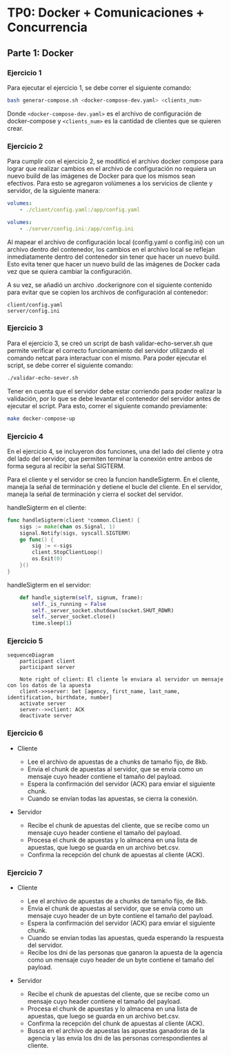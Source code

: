 # TP0: Docker + Comunicaciones + Concurrencia

## Parte 1: Docker

### Ejercicio 1

Para ejecutar el ejercicio 1, se debe correr el siguiente comando:

```bash
bash generar-compose.sh <docker-compose-dev.yaml> <clients_num>
```

Donde `<docker-compose-dev.yaml>` es el archivo de configuración de docker-compose y `<clients_num>` es la cantidad de clientes que se quieren crear.

### Ejercicio 2

Para cumplir con el ejercicio 2, se modificó el archivo docker compose para lograr que realizar cambios en el archivo de configuración no requiera un nuevo build de las imágenes de Docker para que los mismos sean efectivos. Para esto se agregaron volúmenes a los servicios de cliente y servidor, de la siguiente manera:

```yaml
volumes:
    - ./client/config.yaml:/app/config.yaml

volumes:
    - ./server/config.ini:/app/config.ini
```

Al mapear el archivo de configuración local (config.yaml o config.ini) con un archivo dentro del contenedor, los cambios en el archivo local se reflejan inmediatamente dentro del contenedor sin tener que hacer un nuevo build. Esto evita tener que hacer un nuevo build de las imágenes de Docker cada vez que se quiera cambiar la configuración.

A su vez, se añadió un archivo .dockerignore con el siguiente contenido para evitar que se copien los archivos de configuración al contenedor:

```
client/config.yaml
server/config.ini
```

### Ejercicio 3

Para el ejercicio 3, se creó un script de bash validar-echo-server.sh que permite verificar el correcto funcionamiento del servidor utilizando el comando netcat para interactuar con el mismo.
Para poder ejecutar el script, se debe correr el siguiente comando:

```bash
./validar-echo-sever.sh
```

Tener en cuenta que el servidor debe estar corriendo para poder realizar la validación, por lo que se debe levantar el contenedor del servidor antes de ejecutar el script. Para esto, correr el siguiente comando previamente:

```bash
make docker-compose-up
```

### Ejercicio 4

En el ejercicio 4, se incluyeron dos funciones, una del lado del cliente y otra del lado del servidor, que permiten terminar la conexión entre ambos de forma segura al recibir la señal SIGTERM.

Para el cliente y el servidor se creo la funcion handleSigterm. En el cliente, maneja la señal de terminación y detiene el bucle del cliente. En el servidor, maneja la señal de terminación y cierra el socket del servidor.

handleSigterm en el cliente:

```go
func handleSigterm(client *common.Client) {
	sigs := make(chan os.Signal, 1)
	signal.Notify(sigs, syscall.SIGTERM)
	go func() {
		sig := <-sigs
		client.StopClientLoop()
		os.Exit(0)
	}()
}
```

handleSigterm en el servidor:

```python
    def handle_sigterm(self, signum, frame):
        self._is_running = False
        self._server_socket.shutdown(socket.SHUT_RDWR)
        self._server_socket.close()
        time.sleep(1)
```

### Ejercicio 5

```mermaid
sequenceDiagram
    participant client
    participant server

    Note right of client: El cliente le enviara al servidor un mensaje con los datos de la apuesta
    client->>server: bet [agency, first_name, last_name, identification, birthdate, number]
    activate server
    server-->>client: ACK
    deactivate server

```

### Ejercicio 6

- Cliente

  - Lee el archivo de apuestas de a chunks de tamaño fijo, de 8kb.
  - Envia el chunk de apuestas al servidor, que se envía como un mensaje cuyo header contiene el tamaño del payload.
  - Espera la confirmación del servidor (ACK) para enviar el siguiente chunk.
  - Cuando se envían todas las apuestas, se cierra la conexión.

- Servidor
  - Recibe el chunk de apuestas del cliente, que se recibe como un mensaje cuyo header contiene el tamaño del payload.
  - Procesa el chunk de apuestas y lo almacena en una lista de apuestas, que luego se guarda en un archivo bet.csv.
  - Confirma la recepción del chunk de apuestas al cliente (ACK).

### Ejercicio 7

- Cliente

  - Lee el archivo de apuestas de a chunks de tamaño fijo, de 8kb.
  - Envia el chunk de apuestas al servidor, que se envía como un mensaje cuyo header de un byte contiene el tamaño del payload.
  - Espera la confirmación del servidor (ACK) para enviar el siguiente chunk.
  - Cuando se envían todas las apuestas, queda esperando la respuesta del servidor.
  - Recibe los dni de las personas que ganaron la apuesta de la agencia como un mensaje cuyo header de un byte contiene el tamaño del payload.

- Servidor
  - Recibe el chunk de apuestas del cliente, que se recibe como un mensaje cuyo header contiene el tamaño del payload.
  - Procesa el chunk de apuestas y lo almacena en una lista de apuestas, que luego se guarda en un archivo bet.csv.
  - Confirma la recepción del chunk de apuestas al cliente (ACK).
  - Busca en el archivo de apuestas las apuestas ganadoras de la agencia y las envía los dni de las personas correspondientes al cliente.
